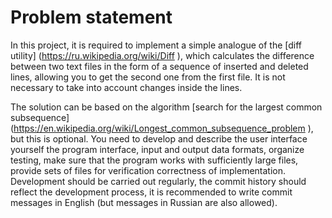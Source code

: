 # Problem statement

In this project, it is required to implement a simple analogue of the [diff utility] (https://ru.wikipedia.org/wiki/Diff ),
which calculates the difference between two text files in the form of a sequence of inserted and deleted lines,
allowing you to get the second one from the first file. It is not necessary to take into account changes inside the lines.

The solution can be based on the algorithm [search for the largest common subsequence] (https://en.wikipedia.org/wiki/Longest_common_subsequence_problem ),
but this is optional. You need to develop and describe the user interface yourself
the program interface, input and output data formats, organize testing, make sure
that the program works with sufficiently large files, provide sets of files for verification
correctness of implementation. Development should be carried out regularly, the commit history should reflect
the development process, it is recommended to write commit messages in English
(but messages in Russian are also allowed).

